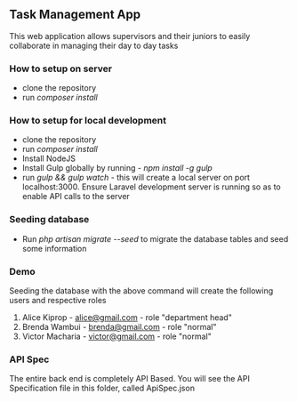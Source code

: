 ## Task Management App ##
This web application allows supervisors and their juniors to easily collaborate in managing their day to day tasks

### How to setup on server ###
- clone the repository
- run *composer install*

### How to setup for local development ###
- clone the repository
- run *composer install*
- Install NodeJS
- Install Gulp globally by running - *npm install -g gulp*
- run *gulp && gulp watch* - this will create a local server on port localhost:3000. Ensure Laravel development server is running so as to enable API calls to the server

### Seeding database ###
- Run *php artisan migrate --seed* to migrate the database tables and seed some information

### Demo ###
Seeding the database with the above command will create the following users and respective roles

1. Alice Kiprop - alice@gmail.com - role "department head"
1. Brenda Wambui - brenda@gmail.com - role "normal"
1. Victor Macharia - victor@gmail.com - role "normal"

### API Spec ###
The entire back end is completely API Based. You will see the API Specification file in this folder, called ApiSpec.json
